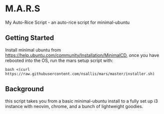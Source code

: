 # M.A.R.S
My Auto-Rice Script - an auto-rice script for minimal-ubuntu

## Getting Started
Install minimal ubuntu from https://help.ubuntu.com/community/Installation/MinimalCD, once you have rebooted into the OS,
run the mars setup script with:
```
bash <(curl https://raw.githubusercontent.com/nsallis/mars/master/installer.sh)
```

## Background
this script takes you from a basic minimal-ubuntu install to a fully set up i3 instance with neovim, chrome, and a bunch of
lightweight goodies.
